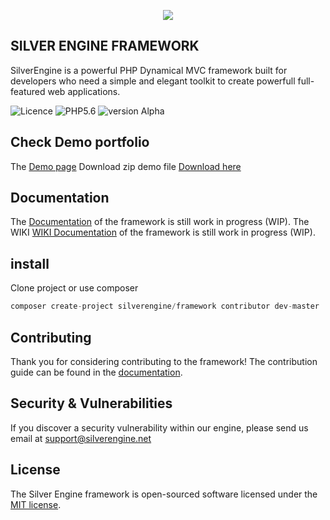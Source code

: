 

<p align="center"><img src="https://thumb.ibb.co/fDOcRG/goodone.jpg"></p>


## SILVER ENGINE FRAMEWORK

SilverEngine is a powerful PHP Dynamical MVC framework built for developers who need a simple and elegant toolkit to create powerfull full-featured web applications.

![Licence](https://img.shields.io/badge/Licence-MIT-green.svg)
![PHP5.6](https://img.shields.io/badge/php-5.6-blue.svg)
![version Alpha](https://img.shields.io/badge/Alpha-V1.0.3-yellow.svg)


## Check Demo portfolio

The [Demo page](https://silverengine.net/demo/)
Download zip demo file [Download here](https://github.com/SilverEngine/Framework/archive/portfolio.zip)


## Documentation

The [Documentation](https://silverengine.net/docs.html) of the framework is still work in progress (WIP).
The WIKI [WIKI Documentation](https://github.com/SilverEngine/Framework/wiki) of the framework is still work in progress (WIP).

## install

Clone project or use composer

 ```php
composer create-project silverengine/framework contributor dev-master
```

## Contributing

Thank you for considering contributing to the framework! The contribution guide can be found in the [documentation](https://silverengine.net/docs/contributions).

## Security & Vulnerabilities

If you discover a security vulnerability within our engine, please send us email at support@silverengine.net

## License

The Silver Engine framework is open-sourced software licensed under the [MIT license](http://opensource.org/licenses/MIT).

